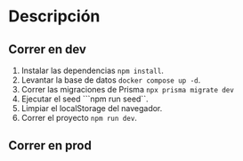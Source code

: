 # Descripción


## Correr en dev


1. Instalar las dependencias ```npm install```.
2. Levantar la base de datos ```docker compose up -d```.
3. Correr las migraciones de Prisma ```npx prisma migrate dev```
4. Ejecutar el seed ```npm run seed``.
5. Limpiar el localStorage del navegador.
6. Correr el proyecto ```npm run dev```.

## Correr en prod
